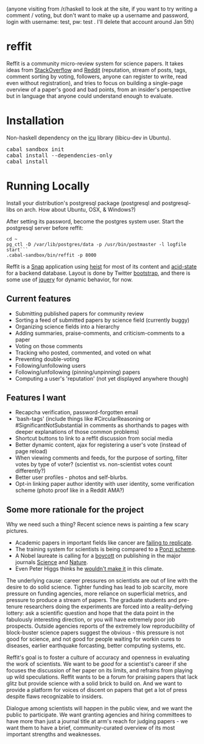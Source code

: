 (anyone visiting from /r/haskell to look at the site, if you want to try writing a comment / voting, but don't want to make up a username and password, login with username: test, pw: test .  I'll delete that account around Jan 5th)

reffit
======

Reffit is a community micro-review system for science papers.  It takes ideas from [StackOverflow](http://www.stackoverflow.com) and [Reddit](http://www.reddit.com) (reputation, stream of posts, tags, comment sorting by voting, followers, anyone can register to write, read even without registration), and tries to focus on building a single-page overview of a paper's good and bad points, from an insider's perspective but in language that anyone could understand enough to evaluate.

Installation
============

Non-haskell dependency on the [icu](http://site.icu-project.org/) library (libicu-dev in Ubuntu).
<pre>
cabal sandbox init
cabal install --dependencies-only
cabal install
</pre>

Running Locally
===============

Install your distribution's postgresql package (postgresql and postgresql-libs on arch.  How about Ubuntu, OSX, & Windows?)

After setting its password, become the postgres system user. Start the postgresql server before reffit:
```
cd ~
pg_ctl -D /var/lib/postgres/data -p /usr/bin/postmaster -l logfile start```
.cabal-sandbox/bin/reffit -p 8000
```

Reffit is a [Snap](snapframework.com) application using [heist](http://hackage.haskell.org/package/heist) for most of its content and [acid-state](http://hackage.haskell.org/package/acid-state) for a backend database.  Layout is done by Twitter [bootstrap](http://getbootstrap.com/), and there is some use of [jquery](http://jquery.com/) for dynamic behavior, for now.

Current features
----------------

  * Submitting published papers for community review
  * Sorting a feed of submitted papers by science field (currently buggy)
  * Organizing science fields into a hierarchy
  * Adding summaries, praise-comments, and criticism-comments to a paper
  * Voting on those comments
  * Tracking who posted, commented, and voted on what
  * Preventing double-voting
  * Following/unfollowing users
  * Following/unfollowing (pinning/unpinning) papers
  * Computing a user's 'reputation' (not yet displayed anywhere though)

Features I want
---------------

  * Recapcha verification, password-forgotten email
  * 'bash-tags' (include things like #CircularReasoning or #SignificantNotSubstantial in comments as shorthands to pages with deeper explanations of those common problems)
  * Shortcut buttons to link to a reffit discussion from social media
  * Better dynamic content, ajax for registering a user's vote (instead of page reload)
  * When viewing comments and feeds, for the purpose of sorting, filter votes by type of voter? (scientist vs. non-scientist votes count differently?)
  * Better user profiles - photos and self-blurbs.
  * Opt-in linking paper author identity with user identity, some verification scheme (photo proof like in a Reddit AMA?)

Some more rationale for the project
-----------------------------------

Why we need such a thing?  Recent science news is painting a few scary pictures.  
  * Academic papers in important fields like cancer are [failing to replicate](http://www.economist.com/news/briefing/21588057-scientists-think-science-self-correcting-alarming-degree-it-not-trouble).  
  * The training system for scientists is being compared to a [Ponzi scheme](http://www.theguardian.com/science/occams-corner/2012/nov/23/running-science-ponzi-scheme). 
  * A Nobel laureate is calling for a [boycott](http://www.theguardian.com/commentisfree/2013/dec/09/how-journals-nature-science-cell-damage-science) on publishing in the major journals [Science](sciencemag.org) and [Nature](www.nature.com).  
  * Even Peter Higgs thinks he [wouldn't make it](http://www.theguardian.com/science/2013/dec/06/peter-higgs-boson-academic-system) in this climate.

The underlying cause: career pressures on scientists are out of line with the desire to do solid science.  Tighter funding has lead to job scarcity, more pressure on funding agencies, more reliance on superficial metrics, and pressure to produce a stream of papers.  The graduate students and pre-tenure researchers doing the experiments are forced into a reality-defying lottery: ask a scientific question and hope that the data point in the fabulously interesting direction, or you will have extremely poor job prospects.  Outside agencies reports of the extremely low reproducibility of block-buster science papers suggest the obvious - this pressure is not good for science, and not good for people waiting for workin cures to diseases, earlier earthquake forcasting, better computing systems, etc.

Reffit's goal is to foster a culture of accuracy and openness in evaluating the work of scientists.  We want to be *good* for a scientist's career if she focuses the discussion of her paper on its limits, and refrains from playing up wild speculations. Reffit wants to be a forum for praising papers that lack glitz but provide science with a solid brick to build on.  And we want to provide a platform for voices of discent on papers that get a lot of press despite flaws recognizable to insiders.

Dialogue among scientists will happen in the public view, and we want the public to participate.  We want granting agencies and hiring committees to have more than just a journal title at arm's reach for judging papers - we want them to have a brief, community-curated overview of its most important strengths and weaknesses.
